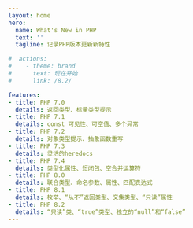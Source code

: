 ```yaml
---
layout: home
hero:
  name: What's New in PHP
  text: ''
  tagline: 记录PHP版本更新新特性

#  actions:
#    - theme: brand
#      text: 现在开始
#      link: /8.2/

features:
- title: PHP 7.0
  details: 返回类型、标量类型提示
- title: PHP 7.1
  details: const 可见性、可空值、多个异常
- title: PHP 7.2
  details: 对象类型提示、抽象函数重写
- title: PHP 7.3
  details: 灵活的heredocs
- title: PHP 7.4
  details: 类型化属性、短闭包、空合并运算符
- title: PHP 8.0
  details: 联合类型、命名参数、属性、匹配表达式
- title: PHP 8.1
  details: 枚举、“从不”返回类型、交集类型、“只读”属性
- title: PHP 8.2
  details: “只读”类、“true”类型、独立的“null”和“false”
---
```

